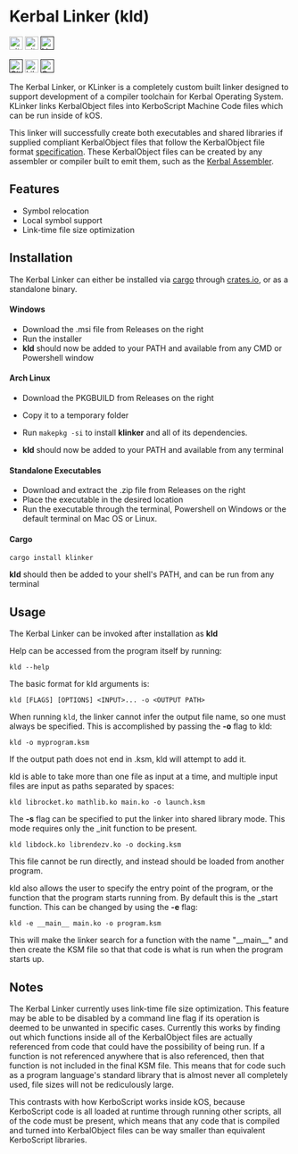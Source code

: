 # Kerbal Linker (kld)

[<img src="https://img.shields.io/badge/github-newcomb--luke%2FkOS--KLinker-8da0cb?style=for-the-badge&logo=github&labelColor=555555" alt="github" height="24">](https://github.com/newcomb-luke/kOS-KLinker)
[<img src="https://img.shields.io/crates/v/klinker?color=fc8d62&logo=rust&style=for-the-badge" alt="github" height="24">](https://crates.io/crates/klinker)
[<img alt="License" src="https://img.shields.io/github/license/newcomb-luke/kOS-KLinker?style=for-the-badge" height="24">]()

[<img alt="GitHub Workflow Status" src="https://img.shields.io/github/workflow/status/newcomb-luke/kOS-KLinker/Rust%20CI?style=for-the-badge" height="24">]()
[<img alt="Libraries.io dependency status for GitHub repo" src="https://img.shields.io/librariesio/github/newcomb-luke/kOS-KLinker?style=for-the-badge" height="24">](https://deps.rs/repo/github/newcomb-luke/kOS-KLinker)
[<img alt="Crates.io Downloads" src="https://img.shields.io/crates/d/klinker?style=for-the-badge" height="24">]()

The Kerbal Linker, or KLinker is a completely custom built linker designed to support development of a compiler toolchain for Kerbal Operating System. KLinker links KerbalObject files into KerboScript Machine Code files which can be run inside of kOS.

This linker will successfully create both executables and shared libraries if supplied compliant KerbalObject files that follow the KerbalObject file format [specification](https://github.com/newcomb-luke/kOS-KLinker/blob/main/docs/KO-file-format.md). These KerbalObject files can be created by any assembler or compiler built to emit them, such as the [Kerbal Assembler](https://github.com/newcomb-luke/kOS-KASM). 

## Features

* Symbol relocation
* Local symbol support
* Link-time file size optimization

## Installation

The Kerbal Linker can either be installed via [cargo](https://github.com/rust-lang/cargo) through [crates.io](https://crates.io/), or as a standalone binary.

#### Windows

- Download the .msi file from Releases on the right
- Run the installer
- **kld** should now be added to your PATH and available from any CMD or Powershell window

#### Arch Linux

- Download the PKGBUILD from Releases on the right

- Copy it to a temporary folder

- Run `makepkg -si` to install **klinker** and all of its dependencies.

- **kld** should now be added to your PATH and available from any terminal

#### Standalone Executables

- Download and extract the .zip file from Releases on the right
- Place the executable in the desired location
- Run the executable through the terminal, Powershell on Windows or the default terminal on Mac OS or Linux.

#### Cargo

```
cargo install klinker
```

**kld** should then be added to your shell's PATH, and can be run from any terminal

## Usage

The Kerbal Linker can be invoked after installation as **kld**

Help can be accessed from the program itself by running:

```
kld --help
```

The basic format for kld arguments is:

```
kld [FLAGS] [OPTIONS] <INPUT>... -o <OUTPUT PATH>
```

When running `kld`, the linker cannot infer the output file name, so one must always be specified. This is accomplished by passing the **-o** flag to kld:

```
kld -o myprogram.ksm
```

If the output path does not end in .ksm, kld will attempt to add it.

kld is able to take more than one file as input at a time, and multiple input files are input as paths separated by spaces:

```
kld librocket.ko mathlib.ko main.ko -o launch.ksm
```

The **-s** flag can be specified to put the linker into shared library mode. This mode requires only the _init function to be present.

```
kld libdock.ko librendezv.ko -o docking.ksm
```

This file cannot be run directly, and instead should be loaded from another program.

kld also allows the user to specify the entry point of the program, or the function that the program starts running from. By default this is the _start function. This can be changed by using the **-e** flag:

```
kld -e __main__ main.ko -o program.ksm
```

This will make the linker search for a function with the name "\_\_main\_\_" and then create the KSM file so that that code is what is run when the program starts up.

## Notes

The Kerbal Linker currently uses link-time file size optimization. This feature may be able to be disabled by a command line flag if its operation is deemed to be unwanted in specific cases. Currently this works by finding out which functions inside all of the KerbalObject files are actually referenced from code that could have the possibility of being run. If a function is not referenced anywhere that is also referenced, then that function is not included in the final KSM file. This means that for code such as a program language's standard library that is almost never all completely used, file sizes will not be rediculously large.

This contrasts with how KerboScript works inside kOS, because KerboScript code is all loaded at runtime through running other scripts, all of the code must be present, which means that any code that is compiled and turned into KerbalObject files can be way smaller than equivalent KerboScript libraries.
